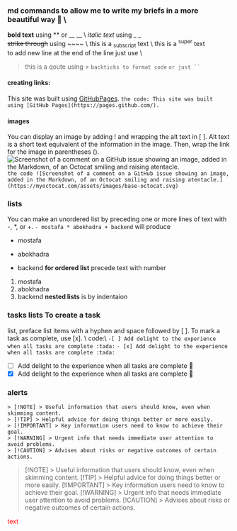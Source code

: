 ### md commands to allow me to write my briefs in a more beautiful way 💚 \ 
**bold text** using ** or __ __ \ 
_italic text_ using _ _ \
~~strike through~~ using ~~~~ \ 
this is a <sub>subscript</sub> text \ 
this is a <sup>super</sup> text \
to add new line at the end of the line just use \\
> this is a qoute using >
``` backticks to format code ``` ``` or just `` ```
#### creating links:
This site was built using [GitHubPages](https://pages.github.com/).
``` the code: This site was built using [GitHub Pages](https://pages.github.com/). ```
#### images
You can display an image by adding ! and wrapping the alt text in [ ]. Alt text is a short text
equivalent of the information in the image. Then, wrap the link for the image in
parentheses ().
![Screenshot of a comment on a GitHub issue showing an image, added in the Markdown, of an Octocat smiling and raising atentacle.](https://myoctocat.com/assets/images/base-octocat.svg)
``` the code ![Screenshot of a comment on a GitHub issue showing an image, added in the Markdown, of an Octocat smiling and raising atentacle.](https://myoctocat.com/assets/images/base-octocat.svg) ```
### lists
You can make an unordered list by preceding one or more lines of text with -, *,
or +.
``` - mostafa * abokhadra + backend ```
will produce
- mostafa
* abokhadra
+ backend
**for ordered list**
precede text with number
1. mostafa
2. abokhadra
3. backend
**nested lists** is by indentaion
### tasks lists To create a task
list, preface list items with a hyphen and space followed by [ ]. To mark a task
as complete, use [x]. \ 
code:\ 
`-[ ] Add delight to the experience when all tasks are complete :tada:`
`- [x] Add delight to the experience when all tasks are complete :tada:`
- [ ] Add delight to the experience when all tasks are complete :tada:
- [x] Add delight to the experience when all tasks are complete :tada:
### alerts
```
> [!NOTE] > Useful information that users should know, even when skimming content.
> [!TIP] > Helpful advice for doing things better or more easily.
> [!IMPORTANT] > Key information users need to know to achieve their goal.
> [!WARNING] > Urgent info that needs immediate user attention to avoid problems.
> [!CAUTION] > Advises about risks or negative outcomes of certain actions.
```
> [!NOTE] > Useful information that users should know, even when skimming content.
> [!TIP] > Helpful advice for doing things better or more easily.
> [!IMPORTANT] > Key information users need to know to achieve their goal. 
> [!WARNING] > Urgent info that needs immediate user attention to avoid problems. 
> [!CAUTION] > Advises about risks or negative outcomes of certain actions.

<span style="color: red">text</span>